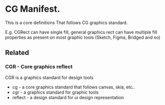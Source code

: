 # CG Manifest.

This is a core definitions That follows CG graphics standard.

E.g. CGRect can have single fill, general graphics rect can have multiple fill properties as present on most graphic tools (Sketch, Figma, Bridged and so)

## Related

### CGR - Core graphics reflect

CGR is a graphics standard for design tools

-   cg - a core graphics standard that follows canvas, skia, etc..
-   cgr - a graphics standard for graphic tools
-   reflect - a design standard for ui design representation
